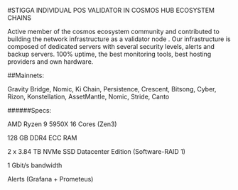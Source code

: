 #STIGGA INDIVIDUAL POS VALIDATOR IN COSMOS HUB ECOSYSTEM CHAINS

Active member of the cosmos ecosystem community and contributed to building the network infrastructure as a validator node . Our infrastructure is composed of dedicated servers with several security levels, alerts and backup servers. 100% uptime, the best monitoring tools, best hosting providers and own hardware.

##Mainnets: 

Gravity Bridge, Nomic, Ki Chain, Persistence, Crescent, Bitsong, Cyber, Rizon, Konstellation, AssetMantle, Nomic, Stride, Canto


######Specs:

AMD Ryzen 9 5950X 16 Cores (Zen3)

128 GB DDR4 ECC RAM 

2 x 3.84 TB NVMe SSD Datacenter Edition (Software-RAID 1) 

1 Gbit/s bandwidth 

Alerts (Grafana + Prometeus)
